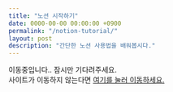 ```yaml
---
title: "노션 시작하기"
date: 0000-00-00 00:00:00 +0900
permalink: "/notion-tutorial/"
layout: post
description: "간단한 노션 사용법을 배워봅시다."
---
```


이동중입니다.. 잠시만 기다려주세요.  
사이트가 이동하지 않는다면 <a href="https://shapelayer.notion.site/9f30dd8baff646c58784d87b4dee0c04">여기를 눌러 이동하세요.</a>  

<script type="text/javascript">
window.location.href = 'https://shapelayer.notion.site/9f30dd8baff646c58784d87b4dee0c04';
</script>